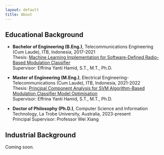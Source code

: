 ```yaml
---
layout: default
title: About
---
```


## Educational Background

- **Bachelor of Engineering (B.Eng.)**, Telecommunications Engineering (Cum Laude), ITB, Indonesia, 2017-2021  
  Thesis: [Machine Learning Implementation for Software-Defined Radio-Based Modulation Classifier](https://digilib.itb.ac.id/gdl/view/55549/)  
  Supervisor: Effrina Yanti Hamid, S.T., M.T., Ph.D.

- **Master of Engineering (M.Eng.)**, Electrical Engineering-Telecommunications (Cum Laude), ITB, Indonesia, 2021-2022  
  Thesis: [Principal Component Analysis for SVM Algorithm-Based Modulation Classifier Model Optimisation](https://digilib.itb.ac.id/gdl/view/64890/)  
  Supervisor: Effrina Yanti Hamid, S.T., M.T., Ph.D.

- **Doctor of Philosophy (Ph.D.)**, Computer Science and Information Technology, La Trobe University, Australia, 2023-present  
  Principal Supervisor: Professor Wei Xiang

## Industrial Background

Coming soon.
